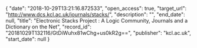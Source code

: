 {
  "date": "2018-10-29T13:21:16.872533", 
  "open_access": true, 
  "target_url": "http://www.dcs.kcl.ac.uk/journals/stacks/", 
  "description": "", 
  "end_date": null, 
  "title": "Electronic Stacks Project : A Logic Community, Journals and a Dictionary on the Net", 
  "record_id": "20181029T132116/GtDiWuhx81wChg+us0kR2g==", 
  "publisher": "kcl.ac.uk", 
  "start_date": null
}

